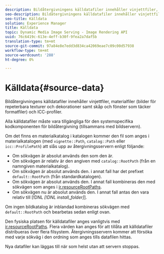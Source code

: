 ```yaml
---
description: Bildåtergivningens källdatafiler innehåller vinjettfiler, materialfiler (bilder för repeterbara texturer och dekorationer samt skåp och fönster som täcker formatfiler) och ICC-profiler.
seo-description: Bildåtergivningens källdatafiler innehåller vinjettfiler, materialfiler (bilder för repeterbara texturer och dekorationer samt skåp och fönster som täcker formatfiler) och ICC-profiler.
seo-title: Källdata
solution: Experience Manager
title: Källdata
topic: Dynamic Media Image Serving - Image Rendering API
uuid: 76c6419c-613e-4eff-b30f-9fea2a7daf5b
translation-type: tm+mt
source-git-commit: 97a84e8e7edd3d834ca42069eae7c09c00d57938
workflow-type: tm+mt
source-wordcount: '288'
ht-degree: 0%

---
```



# Källdata{#source-data}

Bildåtergivningens källdatafiler innehåller vinjettfiler, materialfiler (bilder för repeterbara texturer och dekorationer samt skåp och fönster som täcker formatfiler) och ICC-profiler.

Alla källdatafiler måste vara tillgängliga för den systemspecifika kodkomponenten för bildåtergivning (tillsammans med bildservern).

Om det finns en materialkatalog i katalogen kommer den fil som anges i materialkatalogen (med `vignette::Path`, `catalog::Path` eller `icc::ProfilePath`) att slås upp av återgivningsservern enligt följande:

* Om sökvägen är absolut används den som den är.
* Om sökvägen är relativ är den angiven med `catalog::RootPath` (från en namngiven materialkatalog).
* Om sökvägen är absolut används den. i annat fall har det prefixet `default::RootPath` (från standardkatalogen).
* Om sökvägen är absolut används den. I annat fall kombineras den med sökvägen som anges i [ir.resourceRootPaths](../../../../../../ir-api/server-admin/image-rendering-api-ref/c-ir-server-administration/c-ir-configuration-settings-reference/c-ir-resource-root-folders.md#concept-39a34d2239934079bb396e1bf568a9c2).
* Om sökvägen nu är absolut används den. I annat fall antas den vara relativ till [!DNL *[!DNL install_folder]*].

Om ingen bildkatalog är inblandad kombineras sökvägen med `default::RootPath` och bearbetas sedan enligt ovan.

Den fysiska platsen för källdatafiler anges vanligtvis med [ir.resourceRootPaths](../../../../../../ir-api/server-admin/image-rendering-api-ref/c-ir-server-administration/c-ir-configuration-settings-reference/c-ir-resource-root-folders.md#concept-39a34d2239934079bb396e1bf568a9c2). Flera värden kan anges för att tillåta att källdatafiler distribueras över flera filsystem. Återgivningsservern kommer att försöka med varje sökväg i den ordning som anges tills datafilen hittas.

Nya datafiler kan läggas till när som helst utan att servern stoppas.

